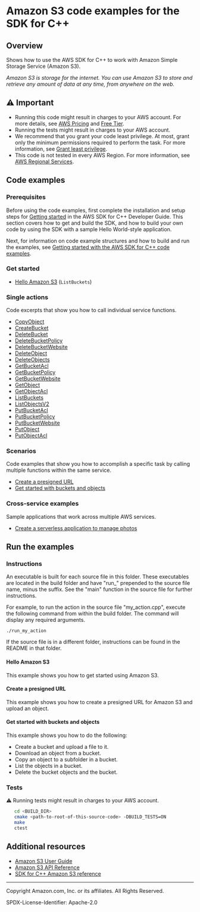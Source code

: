 # Amazon S3 code examples for the SDK for C++

## Overview

Shows how to use the AWS SDK for C++ to work with Amazon Simple Storage Service (Amazon S3).

<!--custom.overview.start-->
<!--custom.overview.end-->

_Amazon S3 is storage for the internet. You can use Amazon S3 to store and retrieve any amount of data at any time, from anywhere on the web._

## ⚠ Important

* Running this code might result in charges to your AWS account. For more details, see [AWS Pricing](https://aws.amazon.com/pricing/) and [Free Tier](https://aws.amazon.com/free/).
* Running the tests might result in charges to your AWS account.
* We recommend that you grant your code least privilege. At most, grant only the minimum permissions required to perform the task. For more information, see [Grant least privilege](https://docs.aws.amazon.com/IAM/latest/UserGuide/best-practices.html#grant-least-privilege).
* This code is not tested in every AWS Region. For more information, see [AWS Regional Services](https://aws.amazon.com/about-aws/global-infrastructure/regional-product-services).

<!--custom.important.start-->
<!--custom.important.end-->

## Code examples

### Prerequisites



Before using the code examples, first complete the installation and setup steps
for [Getting started](https://docs.aws.amazon.com/sdk-for-cpp/v1/developer-guide/getting-started.html) in the AWS SDK for
C++ Developer Guide.
This section covers how to get and build the SDK, and how to build your own code by using the SDK with a
sample Hello World-style application.

Next, for information on code example structures and how to build and run the examples, see [Getting started with the AWS SDK for C++ code examples](https://docs.aws.amazon.com/sdk-for-cpp/v1/developer-guide/getting-started-code-examples.html).


<!--custom.prerequisites.start-->
<!--custom.prerequisites.end-->

### Get started

- [Hello Amazon S3](hello_s3/CMakeLists.txt#L4) (`ListBuckets`)


### Single actions

Code excerpts that show you how to call individual service functions.

- [CopyObject](copy_object.cpp#L32)
- [CreateBucket](create_bucket.cpp#L33)
- [DeleteBucket](delete_bucket.cpp#L30)
- [DeleteBucketPolicy](delete_bucket_policy.cpp#L30)
- [DeleteBucketWebsite](delete_website_config.cpp#L30)
- [DeleteObject](delete_object.cpp#L31)
- [DeleteObjects](delete_objects.cpp#L33)
- [GetBucketAcl](get_bucket_acl.cpp#L37)
- [GetBucketPolicy](get_bucket_policy.cpp#L32)
- [GetBucketWebsite](get_website_config.cpp#L30)
- [GetObject](get_object.cpp#L33)
- [GetObjectAcl](get_put_object_acl.cpp#L44)
- [ListBuckets](list_buckets.cpp#L29)
- [ListObjectsV2](list_objects.cpp#L31)
- [PutBucketAcl](put_bucket_acl.cpp#L49)
- [PutBucketPolicy](put_bucket_policy.cpp#L38)
- [PutBucketWebsite](put_website_config.cpp#L34)
- [PutObject](put_object.cpp#L33)
- [PutObjectAcl](get_put_object_acl.cpp#L171)

### Scenarios

Code examples that show you how to accomplish a specific task by calling multiple
functions within the same service.

- [Create a presigned URL](presigned_get_object.cpp)
- [Get started with buckets and objects](s3_getting_started_scenario.cpp)

### Cross-service examples

Sample applications that work across multiple AWS services.

- [Create a serverless application to manage photos](../../example_code/cross-service/photo_asset_manager)


<!--custom.examples.start-->
<!--custom.examples.end-->

## Run the examples

### Instructions

An executable is built for each source file in this folder. These executables are located in the build folder and have
"run_" prepended to the source file name, minus the suffix. See the "main" function in the source file for further instructions.

For example, to run the action in the source file "my_action.cpp", execute the following command from within the build folder. The command
will display any required arguments.

```
./run_my_action
```

If the source file is in a different folder, instructions can be found in the README in that
folder.

<!--custom.instructions.start-->
<!--custom.instructions.end-->

#### Hello Amazon S3

This example shows you how to get started using Amazon S3.



#### Create a presigned URL

This example shows you how to create a presigned URL for Amazon S3 and upload an object.


<!--custom.scenario_prereqs.s3_Scenario_PresignedUrl.start-->
<!--custom.scenario_prereqs.s3_Scenario_PresignedUrl.end-->


<!--custom.scenarios.s3_Scenario_PresignedUrl.start-->
<!--custom.scenarios.s3_Scenario_PresignedUrl.end-->

#### Get started with buckets and objects

This example shows you how to do the following:

- Create a bucket and upload a file to it.
- Download an object from a bucket.
- Copy an object to a subfolder in a bucket.
- List the objects in a bucket.
- Delete the bucket objects and the bucket.

<!--custom.scenario_prereqs.s3_Scenario_GettingStarted.start-->
<!--custom.scenario_prereqs.s3_Scenario_GettingStarted.end-->


<!--custom.scenarios.s3_Scenario_GettingStarted.start-->
<!--custom.scenarios.s3_Scenario_GettingStarted.end-->

### Tests

⚠ Running tests might result in charges to your AWS account.



```sh
   cd <BUILD_DIR>
   cmake <path-to-root-of-this-source-code> -DBUILD_TESTS=ON
   make
   ctest
```


<!--custom.tests.start-->
<!--custom.tests.end-->

## Additional resources

- [Amazon S3 User Guide](https://docs.aws.amazon.com/AmazonS3/latest/userguide/Welcome.html)
- [Amazon S3 API Reference](https://docs.aws.amazon.com/AmazonS3/latest/API/Welcome.html)
- [SDK for C++ Amazon S3 reference](https://sdk.amazonaws.com/cpp/api/LATEST/aws-cpp-sdk-s3/html/annotated.html)

<!--custom.resources.start-->
<!--custom.resources.end-->

---

Copyright Amazon.com, Inc. or its affiliates. All Rights Reserved.

SPDX-License-Identifier: Apache-2.0